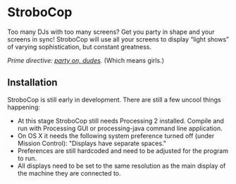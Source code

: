 # StroboCop

Too many DJs with too many screens? Get you party in shape and your screens in sync! StroboCop will use all your screens to display “light shows” of varying sophistication, but constant greatness.

*Prime directive: [party on, dudes](https://www.youtube.com/watch?v=N_yJFLvmjJY).* (Which means girls.)

## Installation
StroboCop is still early in development. There are still a few uncool things happening:
* At this stage StroboCop still needs Processing 2 installed. Compile and run with Processing GUI or processing-java command line application.
* On OS X it needs the following system preference turned off (under Mission Control): "Displays have separate spaces."
* Preferences are still hardcoded and need to be adjusted for the program to run.
* All displays need to be set to the same resolution as the main display of the machine they are connected to.